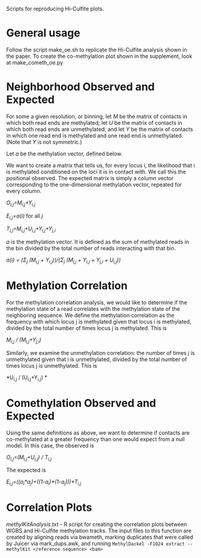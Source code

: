 Scripts for reproducing Hi-Culfite plots.

# General usage #
Follow the script make_oe.sh to replicate the Hi-Culfite analysis shown in 
the paper. To create the co-methylation plot shown in the supplement, look 
at make_cometh_oe.py

# Neighborhood Observed and Expected #
For some a given resolution, or binning, let *M* be the matrix of contacts 
in which both read ends are methylated; let *U* be the matrix of contacts in
which both read ends are unmethylated; and let *Y* be the matrix of contacts in
which one read end is methylated and one read end is unmethylated. (Note that
*Y* is not symmetric.)

Let *a* be the methylation vector, defined below.

We want to create a matrix that tells us, for every locus i, the likelihood
that i is methylated conditioned on the loci it is in contact with. We call
this the positional observed. The expected matrix is simply a column vector
corresponding to the one-dimensional methylation vector, repeated for every column.

*O<sub>i,j</sub>=M<sub>i,j</sub>+Y<sub>i,j</sub>*

*E<sub>i,j</sub>=a(i)* for all *j*

*T<sub>i,j</sub>=M<sub>i,j</sub>+U<sub>i,j</sub>+Y<sub>i,j</sub>+Y<sub>j,i<sub>*

*a* is the methylation vector. It is defined as the sum of methylated reads in 
the bin divided by the total number of reads interacting with that bin.

*a(i) = (&Sigma;<sub>j</sub> (M<sub>i,j</sub> + Y<sub>i,j</sub>))/(&Sigma;<sub>j</sub> (M<sub>i,j</sub> + Y<sub>i,j</sub> + Y<sub>j,i</sub> + U<sub>i,j</sub>))*


# Methylation Correlation #
For the methylation correlation analysis, we would like to determine if the methylation state of a read correlates with the methylation state of the neighboring sequence. We define the methylation correlation as the frequency with which locus j is methylated given that locus i is methylated, divided by the total number of times locus j is methylated. This is 

*M<sub>i,j</sub> / (M<sub>i,j</sub>+Y<sub>j,i</sub>)*

Similarly, we examine the unmethylation correlation: the number of times j is unmethylated given that i is unmethylated, divided by the total number of times locus j is unmethylated. This is

*U<sub>i,j</sub> / (U<sub>i,j</sub>+Y<sub>i,j</sub>) *


# Comethylation Observed and Expected #
Using the same definitions as above, we want to determine if contacts are 
co-methylated at a greater frequency than one would expect from a null model.
In this case, the observed is

*O<sub>i,j</sub>=(M<sub>i,j</sub>+U<sub>i,j</sub>) / T<sub>i,j</sub>*

The expected is

*E<sub>i,j</sub>=((a<sub>i</sub>&ast;a<sub>j</sub>)+((1-a<sub>i</sub>)&ast;(1-a<sub>j</sub>)))&ast;T<sub>i,j</sub>*

# Correlation Plots #
*methylKitAnalysis.txt* - R script for creating the correlation plots 
between WGBS and Hi-Culfite methylation tracks. The input files to this 
function are created by aligning reads via bwameth, marking duplicates that
were called by Juicer via mark_dups.awk, and running 
`MethylDackel -F1024 extract --methylKit <reference sequence> <bam>`


